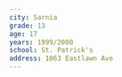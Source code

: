```yaml
---
city: Sarnia
grade: 13
age: 17
years: 1999/2000
school: St. Patrick's
address: 1063 Eastlawn Ave
---
```

